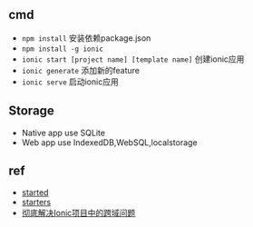 ## cmd

+ `npm install` 安装依赖package.json
+ `npm install -g ionic` 
+ `ionic start [project name] [template name]` 创建ionic应用
+ `ionic generate` 添加新的feature
+ `ionic serve` 启动ionic应用

## Storage

+ Native app use SQLite
+ Web app use IndexedDB,WebSQL,localstorage

## ref

+ [started](https://ionicframework.com/getting-started)
+ [starters](https://github.com/ionic-team/starters)
+ [彻底解决Ionic项目中的跨域问题](https://hao5743.github.io/2016/12/03/Handling-CORS-issues-in%20Ionic/)